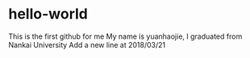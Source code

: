 # hello-world
This is the first github for me
My name is yuanhaojie, I graduated from Nankai University
Add a new line at 2018/03/21
